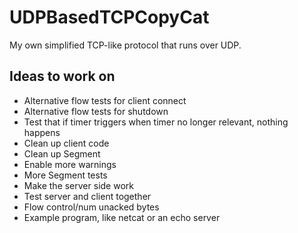 # UDPBasedTCPCopyCat

My own simplified TCP-like protocol that runs over UDP.

## Ideas to work on

- Alternative flow tests for client connect
- Alternative flow tests for shutdown
- Test that if timer triggers when timer no longer relevant, nothing happens
- Clean up client code
- Clean up Segment
- Enable more warnings
- More Segment tests
- Make the server side work
- Test server and client together
- Flow control/num unacked bytes
- Example program, like netcat or an echo server

